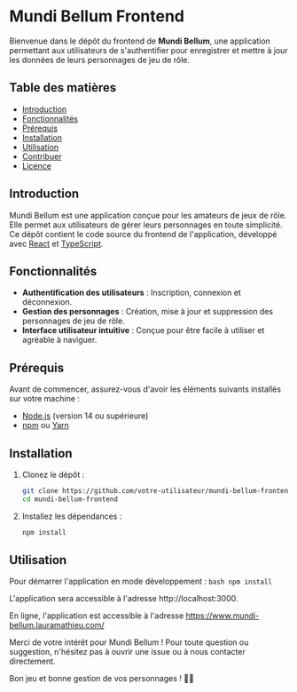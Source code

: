 # Mundi Bellum Frontend

Bienvenue dans le dépôt du frontend de **Mundi Bellum**, une application permettant aux utilisateurs de s'authentifier pour enregistrer et mettre à jour les données de leurs personnages de jeu de rôle.

## Table des matières

- [Introduction](#introduction)
- [Fonctionnalités](#fonctionnalités)
- [Prérequis](#prérequis)
- [Installation](#installation)
- [Utilisation](#utilisation)
- [Contribuer](#contribuer)
- [Licence](#licence)

## Introduction

Mundi Bellum est une application conçue pour les amateurs de jeux de rôle. Elle permet aux utilisateurs de gérer leurs personnages en toute simplicité. Ce dépôt contient le code source du frontend de l'application, développé avec [React](https://reactjs.org/) et [TypeScript](https://www.typescriptlang.org/).

## Fonctionnalités

- **Authentification des utilisateurs** : Inscription, connexion et déconnexion.
- **Gestion des personnages** : Création, mise à jour et suppression des personnages de jeu de rôle.
- **Interface utilisateur intuitive** : Conçue pour être facile à utiliser et agréable à naviguer.

## Prérequis

Avant de commencer, assurez-vous d'avoir les éléments suivants installés sur votre machine :

- [Node.js](https://nodejs.org/) (version 14 ou supérieure)
- [npm](https://www.npmjs.com/) ou [Yarn](https://yarnpkg.com/)

## Installation

1. Clonez le dépôt :

      ```bash
      git clone https://github.com/votre-utilisateur/mundi-bellum-frontend.git
      cd mundi-bellum-frontend
      ```

2. Installez les dépendances :
     ```bash
     npm install
     ```

## Utilisation

Pour démarrer l'application en mode développement :
      ```bash
      npm install
      ```

L'application sera accessible à l'adresse http://localhost:3000.

En ligne, l'application est accessible à l'adresse https://www.mundi-bellum.lauramathieu.com/

Merci de votre intérêt pour Mundi Bellum ! Pour toute question ou suggestion, n'hésitez pas à ouvrir une issue ou à nous contacter directement.

Bon jeu et bonne gestion de vos personnages ! 🎲✨
